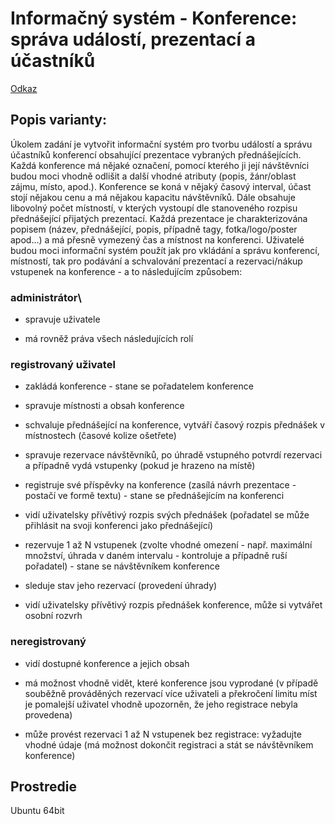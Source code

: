# Informačný systém - Konference: správa událostí, prezentací a účastníků
[Odkaz](https://kralovicvalkoiis.herokuapp.com)
## Popis varianty:
Úkolem zadání je vytvořit informační systém pro tvorbu událostí a správu účastníků konferencí obsahující prezentace vybraných přednášejících. Každá konference má nějaké označení, pomocí kterého ji její návštěvníci budou moci vhodně odlišit a další vhodné atributy (popis, žánr/oblast zájmu, místo, apod.). Konference se koná v nějaký časový interval, účast stojí nějakou cenu a má nějakou kapacitu návštěvníků. Dále obsahuje libovolný počet místností, v kterých vystoupí dle stanoveného rozpisu přednášející přijatých prezentací. Každá prezentace je charakterizována popisem (název, přednášející, popis, případně tagy, fotka/logo/poster apod...) a má přesně vymezený čas a místnost na konferenci. Uživatelé budou moci informační systém použít jak pro vkládání a správu konferencí, místností, tak pro podávání a schvalování prezentací a rezervaci/nákup vstupenek na konference - a to následujícím způsobem:
### administrátor\

- spravuje uživatele

- má rovněž práva všech následujících rolí

### registrovaný uživatel

- zakládá konference - stane se pořadatelem konference

- spravuje místnosti a obsah konference

- schvaluje přednášející na konference, vytváří časový rozpis přednášek v místnostech (časové kolize ošetřete)

- spravuje rezervace návštěvníků, po úhradě vstupného potvrdí rezervaci a případně vydá vstupenky (pokud je hrazeno na místě)

- registruje své příspěvky na konference (zasílá návrh prezentace - postačí ve formě textu) - stane se přednášejícím na konferenci

- vidí uživatelsky přívětivý rozpis svých přednášek
(pořadatel se může přihlásit na svoji konferenci jako přednášející)

- rezervuje 1 až N vstupenek (zvolte vhodné omezení - např. maximální množství, úhrada v daném intervalu - kontroluje a případně ruší pořadatel) - stane se návštěvníkem konference

- sleduje stav jeho rezervací (provedení úhrady)

- vidí uživatelsky přívětivý rozpis přednášek konference, může si vytvářet osobní rozvrh

### neregistrovaný

- vidí dostupné konference a jejich obsah

- má možnost vhodně vidět, které konference jsou vyprodané (v případě souběžně prováděných rezervací více uživateli a překročení limitu míst je pomalejší uživatel vhodně upozorněn, že jeho registrace nebyla provedena)

- může provést rezervaci 1 až N vstupenek bez registrace: vyžadujte vhodné údaje (má možnost dokončit registraci a stát se návštěvníkem konference)

Prostredie
---------

Ubuntu 64bit

